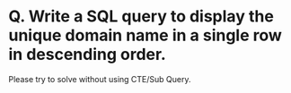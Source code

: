 # Q. Write a SQL query to display the unique domain name in a single row in descending order.

Please try to solve without using CTE/Sub Query.
